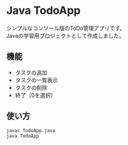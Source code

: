 # Java TodoApp

シンプルなコンソール版のToDo管理アプリです。  
Javaの学習用プロジェクトとして作成しました。

## 機能
- タスクの追加
- タスクの一覧表示
- タスクの削除
- 終了（0を選択）

## 使い方
```bash
javac TodoApp.java
java TodoApp
